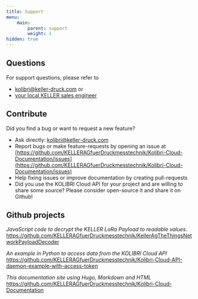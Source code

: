 ```yaml
---
title: Support
menu:
    main:
        parent: support
        weight: 1
hidden: true
---
```


## Questions
For support questions, please refer to  
  - <kolibri@keller-druck.com> 
or  
  - [your local KELLER sales engineer](http://www.keller-druck.ch/home_e/addr_e.asp)  

## Contribute
Did you find a bug or want to request a new feature?  
- Ask directly: <kolibri@keller-druck.com>  
- Report bugs or make feature-requests by opening an issue at [https://github.com/KELLERAGfuerDruckmesstechnik/Kolibri-Cloud-Documentation/issues](https://github.com/KELLERAGfuerDruckmesstechnik/Kolibri-Cloud-Documentation/issues)  
- Help fixing issues or improve documentation by creating pull-requests  
- Did you use the KOLIBRI Cloud API for your project and are willing to share some source? Please consider open-source it and share it on Github!  


## Github projects
*JavaScript code to decrypt the KELLER LoRa Payload to readable values.*
https://github.com/KELLERAGfuerDruckmesstechnik/KellerAgTheThingsNetworkPayloadDecoder

*An example in Python to access data from the KOLIBRI Cloud API* 
https://github.com/KELLERAGfuerDruckmesstechnik/Kolibri-Cloud-API-daemon-example-with-access-token  

*This documentation site using Hugo, Markdown and HTML*
https://github.com/KELLERAGfuerDruckmesstechnik/Kolibri-Cloud-Documentation
